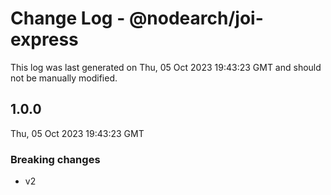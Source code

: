 # Change Log - @nodearch/joi-express

This log was last generated on Thu, 05 Oct 2023 19:43:23 GMT and should not be manually modified.

## 1.0.0
Thu, 05 Oct 2023 19:43:23 GMT

### Breaking changes

- v2

